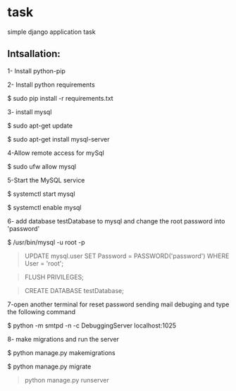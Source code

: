 # task
simple django application task

## Intsallation:
1- Install python-pip

2- Install python requirements

$ sudo pip install -r requirements.txt

3- install mysql

$ sudo apt-get update

$ sudo apt-get install mysql-server

4-Allow remote access for mySql

$ sudo ufw allow mysql

5-Start the MySQL service

$ systemctl start mysql

$ systemctl enable mysql

6- add database testDatabase to mysql and change the root password into 'password'

$ /usr/bin/mysql -u root -p
> UPDATE mysql.user SET Password = PASSWORD('password') WHERE User = 'root';

> FLUSH PRIVILEGES;

> CREATE DATABASE testDatabase;

7-open another terminal for reset password sending mail debuging and type the following command

$ python -m smtpd -n -c DebuggingServer localhost:1025

8- make migrations and run the server

$ python manage.py makemigrations

$ python manage.py migrate

> python manage.py runserver

